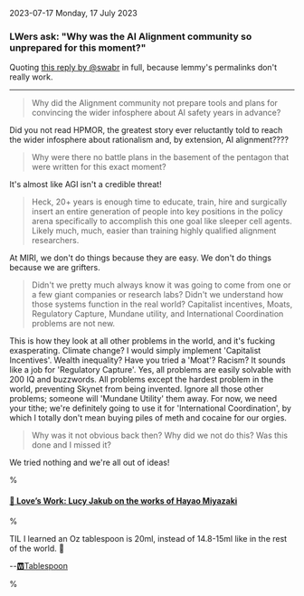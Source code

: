 2023-07-17 Monday, 17 July 2023

### LWers ask: "Why was the AI Alignment community so unprepared for this moment?"

Quoting [this reply by @swabr](https://awful.systems/u/swlabr) in full, because lemmy's permalinks don't really work.

---

> Why did the Alignment community not prepare tools and plans for convincing the wider infosphere about AI safety years in advance?

Did you not read HPMOR, the greatest story ever reluctantly told to reach the wider infosphere about rationalism and, by extension, AI alignment????

> Why were there no battle plans in the basement of the pentagon that were written for this exact moment?

It's almost like AGI isn't a credible threat!

> Heck, 20+ years is enough time to educate, train, hire and surgically insert an entire generation of people into key positions in the policy arena specifically to accomplish this one goal like sleeper cell agents. Likely much, much, easier than training highly qualified alignment researchers.

At MIRI, we don't do things because they are easy. We don't do things because we are grifters.

> Didn't we pretty much always know it was going to come from one or a few giant companies or research labs? Didn't we understand how those systems function in the real world? Capitalist incentives, Moats, Regulatory Capture, Mundane utility, and International Coordination problems are not new.

This is how they look at all other problems in the world, and it's fucking exasperating. Climate change? I would simply implement 'Capitalist Incentives'. Wealth inequality? Have you tried a 'Moat'? Racism? It sounds like a job for 'Regulatory Capture'. Yes, all problems are easily solvable with 200 IQ and buzzwords. All problems except the hardest problem in the world, preventing Skynet from being invented. Ignore all those other problems; someone will 'Mundane Utility' them away. For now, we need your tithe; we're definitely going to use it for 'International Coordination', by which I totally don't mean buying piles of meth and cocaine for our orgies.

> Why was it not obvious back then? Why did we not do this? Was this done and I missed it?

We tried nothing and we're all out of ideas!

%

#### [🔗 Love’s Work: Lucy Jakub on the works of Hayao Miyazaki](https://www.nybooks.com/online/2023/07/13/loves-work-hayao-miyazaki/)

%

TIL I learned an Oz tablespoon is 20ml, instead of 14.8-15ml like in the rest of the world. 🤯

--[🆆Tablespoon](https://en.wikipedia.org/wiki/Tablespoon)

%
